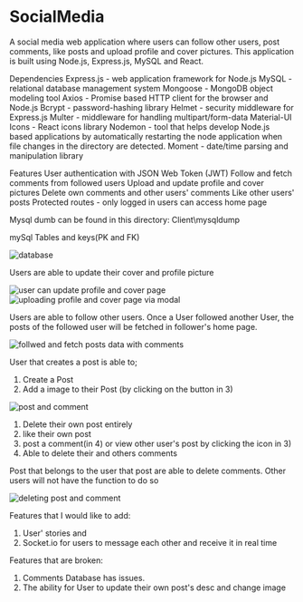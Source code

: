 # SocialMedia

A social media web application where users can follow other users, post comments, like posts and upload profile and cover pictures. This application is built using Node.js, Express.js, MySQL and React.

Dependencies
Express.js - web application framework for Node.js
MySQL - relational database management system
Mongoose - MongoDB object modeling tool
Axios - Promise based HTTP client for the browser and Node.js
Bcrypt - password-hashing library
Helmet - security middleware for Express.js
Multer - middleware for handling multipart/form-data
Material-UI Icons - React icons library
Nodemon - tool that helps develop Node.js based applications by automatically restarting the node application when file changes in the directory are detected.
Moment - date/time parsing and manipulation library

Features
User authentication with JSON Web Token (JWT)
Follow and fetch comments from followed users
Upload and update profile and cover pictures
Delete own comments and other users' comments
Like other users' posts
Protected routes - only logged in users can access home page

Mysql dumb can be found in this directory:
Client\mysqldump

mySql Tables and keys(PK and FK)

![database](https://user-images.githubusercontent.com/115027854/224471893-5807364a-c7c8-4137-9614-075de2fb6112.png)


Users are able to update their cover and profile picture


![user can update profile and cover page](https://user-images.githubusercontent.com/115027854/224472766-7827a2da-699a-4cd4-a8cf-ea59ac0ece50.png)
![uploading profile and cover page via modal](https://user-images.githubusercontent.com/115027854/224473140-a2ad3176-548e-463b-9c78-a384b8b89b1f.png)


Users are able to follow other users.
Once a User followed another User, the posts of the followed user will be fetched in follower's home page.


![follwed and fetch posts data with comments](https://user-images.githubusercontent.com/115027854/224472786-f82438ff-f236-4bed-b87d-44cf787a2cd6.png)


User that creates a post is able to;
1) Create a Post
2) Add a image to their Post (by clicking on the button in 3)


![post and comment](https://user-images.githubusercontent.com/115027854/224472828-072443bb-d346-4074-89d9-11af31ebc0af.png)


1) Delete their own post entirely
2) like their own post
3) post a comment(in 4) or view other user's post by clicking the icon in 3)
4) Able to delete their and others comments

Post that belongs to the user that post are able to delete comments. Other users will not have the function to do so


![deleting post and comment](https://user-images.githubusercontent.com/115027854/224472865-6d2cb161-5b2c-42d1-8ee7-8ec6bcc21333.png)


Features that I would like to add:

1) User' stories and
2) Socket.io for users to message each other and receive it in real time

Features that are broken:

1) Comments Database has issues.
2) The ability for User to update their own post's desc and change image
